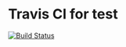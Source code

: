 # Travis CI for test

[![Build Status](https://secure.travis-ci.org/kouichi/TravisCi-Test.png)](http://travis-ci.org/kouichi/TravisCi-Test)
